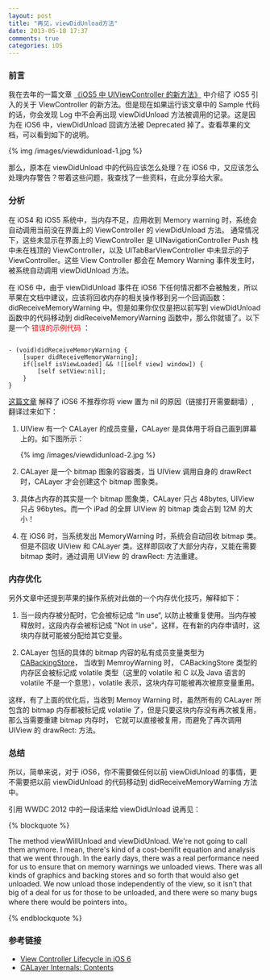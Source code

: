 ```yaml
---
layout: post
title: "再见，viewDidUnload方法"
date: 2013-05-18 17:37
comments: true
categories: iOS
---
```


### 前言

我在去年的一篇文章 [《iOS5 中 UIViewController 的新方法》](http://blog.devtang.com/blog/2012/02/06/new-methods-in-uiviewcontroller-of-ios5/) 中介绍了 iOS5 引入的关于 ViewController 的新方法。但是现在如果运行该文章中的 Sample 代码的话，你会发现 Log 中不会再出现 viewDidUnload 方法被调用的记录。这是因为在 iOS6 中，viewDidUnload 回调方法被 Deprecated 掉了。查看苹果的文档，可以看到如下的说明。

{% img /images/viewdidunload-1.jpg %}

那么，原本在 viewDidUnload 中的代码应该怎么处理？在 iOS6 中，又应该怎么处理内存警告？带着这些问题，我查找了一些资料，在此分享给大家。

<!-- more -->

### 分析

在 iOS4 和 iOS5 系统中，当内存不足，应用收到 Memory warning 时，系统会自动调用当前没在界面上的 ViewController 的 viewDidUnload 方法。
通常情况下，这些未显示在界面上的 ViewController 是 UINavigationController Push 栈中未在栈顶的 ViewController，以及 UITabBarViewController 中未显示的子 ViewController。这些 View Controller 都会在 Memory Warning 事件发生时，被系统自动调用 viewDidUnload 方法。

在 iOS6 中，由于 viewDidUnload 事件在 iOS6 下任何情况都不会被触发，所以苹果在文档中建议，应该将回收内存的相关操作移到另一个回调函数：didReceiveMemoryWarning 中。但是如果你仅仅是把以前写到 viewDidUnload 函数中的代码移动到 didReceiveMemoryWarning 函数中，那么你就错了。以下是一个 <font color=red> 错误的示例代码 </font> ：

``` objc

- (void)didReceiveMemoryWarning {
    [super didReceiveMemoryWarning];
    if([self isViewLoaded] && ![[self view] window]) {
        [self setView:nil];
    }
}

```


[这篇文章](http://thejoeconwayblog.wordpress.com/2012/10/04/view-controller-lifecycle-in-ios-6/) 解释了 iOS6 不推荐你将 view 置为 nil 的原因（链接打开需要翻墙）, 翻译过来如下：

 1. UIView 有一个 CALayer 的成员变量，CALayer 是具体用于将自己画到屏幕上的。如下图所示：

    {% img /images/viewdidunload-2.jpg %}

 2. CALayer 是一个 bitmap 图象的容器类，当 UIView 调用自身的 drawRect 时，CALayer 才会创建这个 bitmap 图象类。

 3. 具体占内存的其实是一个 bitmap 图象类，CALayer 只占 48bytes, UIView 只占 96bytes。而一个 iPad 的全屏 UIView 的 bitmap 类会占到 12M 的大小！

 4. 在 iOS6 时，当系统发出 MemoryWarning 时，系统会自动回收 bitmap 类。但是不回收 UIView 和 CALayer 类。这样即回收了大部分内存，又能在需要 bitmap 类时，通过调用 UIView 的 drawRect: 方法重建。

### 内存优化

另外文章中还提到苹果的操作系统对此做的一个内存优化技巧，解释如下：

 1. 当一段内存被分配时，它会被标记成 “In use“, 以防止被重复使用。当内存被释放时，这段内存会被标记成 "Not in use"，这样，在有新的内存申请时，这块内存就可能被分配给其它变量。

 2. CALayer 包括的具体的 bitmap 内容的私有成员变量类型为 [CABackingStore](http://blog.spacemanlabs.com/2011/08/calayer-internals-contents/)， 当收到 MemroyWarning 时，
CABackingStore 类型的内存区会被标记成 volatile 类型（这里的 volatile 和 C 以及 Java 语言的 volatile 不是一个意思），volatile 表示，这块内存可能被再次被原变量重用。

这样，有了上面的优化后，当收到 Memoy Warning 时，虽然所有的 CALayer 所包含的 bitmap 内存都被标记成 volatile 了，但是只要这块内存没有再次被复用，那么当需要重建 bitmap 内存时，
它就可以直接被复用，而避免了再次调用 UIView 的 drawRect: 方法。

### 总结

所以，简单来说，对于 iOS6，你不需要做任何以前 viewDidUnload 的事情，更不需要把以前 viewDidUnload 的代码移动到 didReceiveMemoryWarning 方法中。

引用 WWDC 2012 中的一段话来给 viewDidUnload 说再见：

{% blockquote %}

The method viewWillUnload and viewDidUnload. We're not going to call them anymore. I mean, there's kind of a cost-benifit equation and analysis that we went through. In the early days, there was a real performance need for us to ensure that on memory warnings we unloaded views. There was all kinds of graphics and backing stores and so forth that would also get unloaded. We now unload those independently of the view, so it isn't that big of a deal for us for those to be unloaded, and there were so many bugs where there would be pointers into。

{% endblockquote %}

### 参考链接
 * [View Controller Lifecycle in iOS 6](http://thejoeconwayblog.wordpress.com/2012/10/04/view-controller-lifecycle-in-ios-6/)
 * [CALayer Internals: Contents](http://blog.spacemanlabs.com/2011/08/calayer-internals-contents/)

